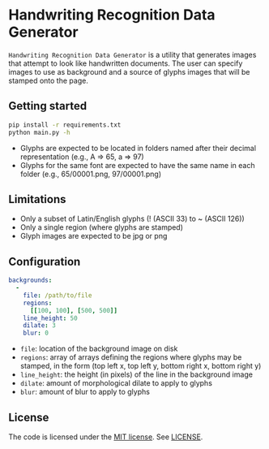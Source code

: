 # Handwriting Recognition Data Generator
`Handwriting Recognition Data Generator` is a utility that generates images that attempt to look like handwritten documents. The user can specify images to use as background and a source of glyphs images that will be stamped onto the page.

## Getting started
```bash
pip install -r requirements.txt
python main.py -h
```

* Glyphs are expected to be located in folders named after their decimal representation (e.g., A => 65, a => 97)
* Glyphs for the same font are expected to have the same name in each folder (e.g., 65/00001.png, 97/00001.png)

## Limitations
* Only a subset of Latin/English glyphs (! (ASCII 33) to ~ (ASCII 126))
* Only a single region (where glyphs are stamped)
* Glyph images are expected to be jpg or png

## Configuration
```yml
backgrounds:
  -
    file: /path/to/file
    regions:
      [[100, 100], [500, 500]]
    line_height: 50
    dilate: 3
    blur: 0
```

* `file`: location of the background image on disk
* `regions`: array of arrays defining the regions where glyphs may be stamped, in the form (top left x, top left y, bottom right x, bottom right y)
* `line_height`: the height (in pixels) of the line in the background image
* `dilate`: amount of morphological dilate to apply to glyphs
* `blur`: amount of blur to apply to glyphs

## License
The code is licensed under the [MIT license](http://choosealicense.com/licenses/mit/). See [LICENSE](LICENSE).
